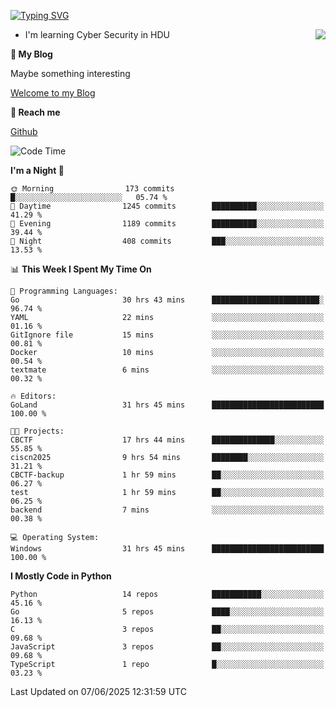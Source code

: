 [![Typing SVG](https://readme-typing-svg.herokuapp.com?font=Fira+Code&pause=1000&random=false&width=450&height=60&lines=Hello+%F0%9F%91%8B%F0%9F%8F%BB;I'm+JBNRZ)](https://git.io/typing-svg)

<a href="#">
  <img align="right" src="https://github-readme-stats.vercel.app/api?username=JBNRZ&show_icons=true&bg_color=15,f2f7fd,E0EAFC" />
</a>

- I'm learning Cyber Security in HDU

 **🌱 My Blog**

Maybe something interesting

[Welcome to my Blog](https://jbnrz.com.cn/)

 **💬 Reach me** 

[Github](https://github.com/JBNRZ)


<!--START_SECTION:waka-->
![Code Time](http://img.shields.io/badge/Code%20Time-1%2C237%20hrs%2021%20mins-blue)

**I'm a Night 🦉** 

```text
🌞 Morning                173 commits         █░░░░░░░░░░░░░░░░░░░░░░░░   05.74 % 
🌆 Daytime                1245 commits        ██████████░░░░░░░░░░░░░░░   41.29 % 
🌃 Evening                1189 commits        ██████████░░░░░░░░░░░░░░░   39.44 % 
🌙 Night                  408 commits         ███░░░░░░░░░░░░░░░░░░░░░░   13.53 % 
```


📊 **This Week I Spent My Time On** 

```text
💬 Programming Languages: 
Go                       30 hrs 43 mins      ████████████████████████░   96.74 % 
YAML                     22 mins             ░░░░░░░░░░░░░░░░░░░░░░░░░   01.16 % 
GitIgnore file           15 mins             ░░░░░░░░░░░░░░░░░░░░░░░░░   00.81 % 
Docker                   10 mins             ░░░░░░░░░░░░░░░░░░░░░░░░░   00.54 % 
textmate                 6 mins              ░░░░░░░░░░░░░░░░░░░░░░░░░   00.32 % 

🔥 Editors: 
GoLand                   31 hrs 45 mins      █████████████████████████   100.00 % 

🐱‍💻 Projects: 
CBCTF                    17 hrs 44 mins      ██████████████░░░░░░░░░░░   55.85 % 
ciscn2025                9 hrs 54 mins       ████████░░░░░░░░░░░░░░░░░   31.21 % 
CBCTF-backup             1 hr 59 mins        ██░░░░░░░░░░░░░░░░░░░░░░░   06.27 % 
test                     1 hr 59 mins        ██░░░░░░░░░░░░░░░░░░░░░░░   06.25 % 
backend                  7 mins              ░░░░░░░░░░░░░░░░░░░░░░░░░   00.38 % 

💻 Operating System: 
Windows                  31 hrs 45 mins      █████████████████████████   100.00 % 
```

**I Mostly Code in Python** 

```text
Python                   14 repos            ███████████░░░░░░░░░░░░░░   45.16 % 
Go                       5 repos             ████░░░░░░░░░░░░░░░░░░░░░   16.13 % 
C                        3 repos             ██░░░░░░░░░░░░░░░░░░░░░░░   09.68 % 
JavaScript               3 repos             ██░░░░░░░░░░░░░░░░░░░░░░░   09.68 % 
TypeScript               1 repo              █░░░░░░░░░░░░░░░░░░░░░░░░   03.23 % 
```




 Last Updated on 07/06/2025 12:31:59 UTC
<!--END_SECTION:waka-->
